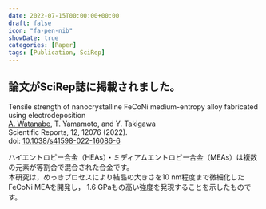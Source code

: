 ```yaml
---
date: 2022-07-15T00:00:00+00:00
draft: false
icon: "fa-pen-nib"
showDate: true
categories: [Paper]
tags: [Publication, SciRep]
---
```


## 論文がSciRep誌に掲載されました。

Tensile strength of nanocrystalline FeCoNi medium-entropy alloy fabricated using electrodeposition  
    <u>A. Watanabe</u>, T. Yamamoto, and Y. Takigawa  
    Scientific Reports, 12, 12076 (2022).  
    doi: [10.1038/s41598-022-16086-6](https://doi.org/10.1038/s41598-022-16086-6)

ハイエントロピー合金（HEAs）・ミディアムエントロピー合金（MEAs）は複数の元素が等割合で混合された合金です。  
本研究は，めっきプロセスにより結晶の大きさを10 nm程度まで微細化したFeCoNi MEAを開発し，
1.6 GPaもの高い強度を発現することを示したものです。

<div class="iframely-embed"><div class="iframely-responsive" style="height: 170px; padding-bottom: 0;"><a href="https://doi.org/10.1038/s41598-022-16086-6" data-iframely-url="//cdn.iframe.ly/api/iframe?url=https%3A%2F%2Fdoi.org%2F10.1038%2Fs41598-022-16086-6&key=8bc9fbec81f15b0cbb303c18f126d6a3"></a></div></div><script async src="//cdn.iframe.ly/embed.js" charset="utf-8"></script>